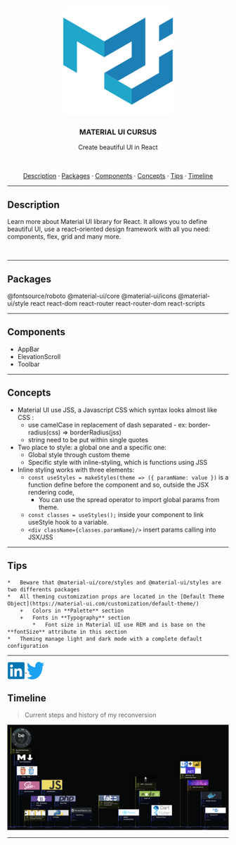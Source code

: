 <!-- PROJECT LOGO -->
<br />
<p align="center">
  <a href="https://github.com/nicode-io/DockerCursus">
    <img src="https://github.com/devicons/devicon/blob/master/icons/materialui/materialui-original.svg" alt="Logo" width="250" height=250">
  </a>

<h3 align="center">MATERIAL UI CURSUS</h3>

<p align="center">
    Create beautiful UI in React 
    </br>
</p>
<p align="center">
    <br />
    <br />
    <a href="#description">Description</a>
    ·
    <a href="#packages">Packages</a>
    ·
    <a href="#components">Components</a>
    ·
    <a href="#concepts">Concepts</a>
    ·
    <a href="#tips">Tips</a>
    ·
    <a href="#timeline">Timeline</a>
</p>

---

## Description

<p>
Learn more about Material  UI library for React. It allows you to define beautiful UI, use a react-oriented design framework with all you need: components, flex, grid and many more.
</p>
<p>

</p>
<p>

</p>
<br/>

---

## Packages

@fontsource/roboto
@material-ui/core
@material-ui/icons
@material-ui/style
react
react-dom
react-router
react-router-dom
react-scripts

---

##  Components

-   AppBar
-   ElevationScroll
-   Toolbar

---

##  Concepts

*   Material UI use JSS, a Javascript CSS which syntax looks almost like CSS :
    +   use camelCase in replacement of dash separated - ex: border-radius(css) => borderRadius(jss)
    +   string need to be put within single quotes
*   Two place to style: a global one and a specific one:
    +   Global style through custom theme
    +   Specific style with inline-styling, which is functions using JSS
*   Inline styling works with three elements:
    +   ```const useStyles = makeStyles(theme => ({ paramName: value })``` is a function define before the component and so, outside the JSX rendering code, 
        +   You can use the spread operator to import global params from theme.
    +   ```const classes = useStyles();``` inside your component to link useStyle hook to a variable.
    +   ```<div className={classes.paramName}/>``` insert params calling into JSX/JSS  

---

##  Tips

    *   Beware that @material-ui/core/styles and @material-ui/styles are two differents packages
    *   All theming customization props are located in the [Default Theme Object](https://material-ui.com/customization/default-theme/)
        +   Colors in **Palette** section
        +   Fonts in **Typography** section
            *   Font size in Material UI use REM and is base on the **fontSize** attribute in this section
    *   Theming manage light and dark mode with a complete default configuration

---

<a href="https://linkedin.com/in/nicolas-denoel">
  <img align="center" src="https://github.com/devicons/devicon/blob/master/icons/linkedin/linkedin-original.svg" alt="linkedin.com/in/nicolas-denoel" width="40" height="40" />
</a>  <a href="https://twitter.com/nicode_io">
  <img align="center" src="https://github.com/devicons/devicon/blob/master/icons/twitter/twitter-original.svg" alt="twitter.com/inicode_io" width="40" height="40" />
</a>  

## Timeline

> Current steps and history of my reconversion

<a href="https://timelines.gitkraken.com/timeline/2e12cc334eb0406b84bf7a6339e666c4?range=2020-06-02_2021-09-08">
    <img src="https://github.com/nicode-io/nicode-io/blob/master/images/Timeline.png" alt="Timeline">
</a>

---
